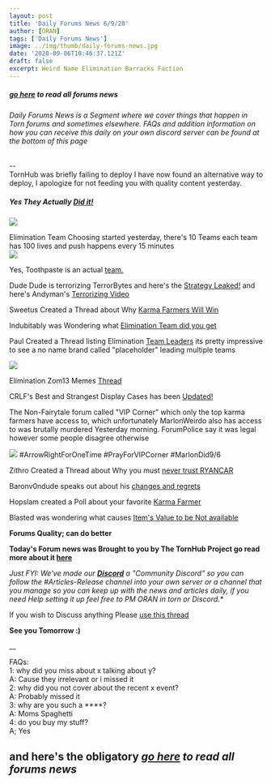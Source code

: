 ```yaml
---
layout: post
title: 'Daily Forums News 6/9/20'
author: [ORAN]
tags: ['Daily Forums News']
image: ../img/thumb/daily-forums-news.jpg
date: '2020-09-06T10:46:37.121Z'
draft: false
excerpt: Weird Name Elimination Barracks Faction   
---
```


##### _[go here](../../tags/daily-forums-news/) to read all forums news_   



###### Daily Forums News is a Segment where we cover things that happen in Torn forums and sometimes elsewhere. FAQs and addition information on how you can receive this daily on your own discord server can be found at the bottom of this page  

--  
TornHub was briefly failing to deploy I have now found an alternative way to deploy, I apologize for not feeding you with quality content yesterday.  

##### Yes They Actually [Did it!](https://www.torn.com/forums.php#/p=threads&f=9&t=16184176)
![](https://i.oran.pw/images/hoVus.jpg)  


Elimination Team Choosing started yesterday, there's 10 Teams each team has 100 lives and push happens every 15 minutes  
![](https://i.gyazo.com/d613a06b8bb22626bc42e5a0126840df.png  
)

Yes, Toothpaste is an actual [team.](https://www.torn.com/forums.php#/p=threads&f=2&t=16183863&b=0&a=0)   

Dude Dude is terrorizing TerrorBytes and here's the [Strategy Leaked!](https://www.torn.com/forums.php#/p=threads&f=2&t=16184080&b=0&a=0)  and here's Andyman's [Terrorizing Video](https://www.torn.com/forums.php#/p=threads&f=2&t=16184048&b=0&a=0)  

Sweetus Created a Thread about Why [Karma Farmers Will Win](https://www.torn.com/forums.php#/p=threads&f=2&t=16183921&b=0&a=0)  

Indubitably was Wondering what [Elimination Team did you get](https://www.torn.com/forums.php#/p=threads&f=2&t=16183800&b=0&a=0)   

Paul Created a Thread listing Elimination [Team Leaders](https://www.torn.com/forums.php?p=threads&f=2&t=16183984&b=0&a=0) its pretty impressive to see a no name brand called "placeholder" leading multiple teams   

![](https://i.gyazo.com/a0a0cf79197f7d3e60e546c5797d76c6.png)  

Elimination Zom13 Memes [Thread](https://www.torn.com/forums.php#/p=threads&f=2&t=16184004&b=0&a=0)    

CRLF's Best and Strangest Display Cases has been [Updated!](https://www.torn.com/forums.php#/p=threads&f=2&t=16164370&b=0&a=0)    

The Non-Fairytale forum called "VIP Corner" which only the top karma farmers have access to, which unfortunately MarlonWeirdo also has access to was brutally murdered Yesterday morning. ForumPolice say it was legal however some people disagree otherwise  

![](https://i.gyazo.com/b3bf1232f83528ce3b4d9e5b906b2bbb.png)
 #ArrowRightForOneTime #PrayForVIPCorner #MarlonDid9/6  

Zithro Created a Thread about Why you must [never trust RYANCAR](https://www.torn.com/forums.php#/p=threads&f=2&t=16183623&b=0&a=0)  

Baronv0ndude speaks out about his [changes and regrets](Baronv0ndude)  

Hopslam created a Poll about your favorite [Karma Farmer](https://www.torn.com/forums.php#/p=threads&f=2&t=16183862&b=0&a=0)  

Blasted was wondering what causes [Item's Value to be Not available](https://www.torn.com/forums.php#/p=threads&f=3&t=16184160)  


**Forums Quality; can do better**

**Today's Forum news was Brought to you by The TornHub Project go read more about it [here](https://torn.oran.pw/welcome-to-tornhub/)**   

_Just FYI: We've made our **[Discord](https://discord.gg/yvNCTXB)** a "Community Discord" so you can follow the #Articles-Release channel into your own server or a channel that you manage so you can keep up with the news and articles daily, if you need Help setting it up feel free to PM ORAN in torn or Discord.*_   

If you wish to Discuss anything Please [use this thread](https://www.torn.com/forums.php#/p=threads&f=2&t=16166542)   

**See you Tomorrow :)**  

__

FAQs:  
1: why did you miss about x talking about y?  
A: Cause they irrelevant or i missed it   
2: why did you not cover about the recent x event?  
A: Probably missed it  
3: why are you such a ****?  
A: Moms Spaghetti  
4: do you buy my stuff?  
A; Yes  

## and here's the obligatory _[go here](../../tags/daily-forums-news/) to read all forums news_  
